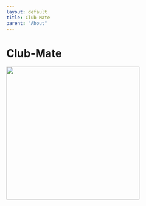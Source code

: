 ```yaml
---
layout: default
title: Club-Mate
parent: "About"
---
```


# Club-Mate

<img src="https://clubmate-uk.com/sites/default/files/field/image/club-mate-330.jpg" style="width: 350px;"/>
<script src="https://ajax.googleapis.com/ajax/libs/jquery/2.1.3/jquery.min.js"></script><script src="mate_stock.js"/>


[Club-Mate](http://www.clubmate.de/) is the refreshing hacker drink originating from Germany. It uses an extract from the Yerba-tea plant native to South America. [See why](http://motherboard.vice.com/blog/how-a-german-soda-became-hackers-fuel-of-choice) it's the popular drink of choice among hacker sub-communities.

## How to get

Farset Labs imports Club-Mate for its members, and it is sold by the bottle at the tuckshop on-site! We usually have the following in stock:

- Club-Mate Regular (330ml/500ml)
- Club-Mate Cola (330ml)
- Club-Mate Winter Edition (500ml)

We also sell by the crate for larger orders, and are happy to sell onto the public! If you would like to order, please email [conor@farsetlabs.org.uk](mailto:conor@farsetlabs.org.uk) with your request.

## Live Stock

<table>
  <thead>
    <tr>
      <th>Type</th>
      <th style="text-align: center">Crates in Stock</th>
    </tr>
  </thead>
  <tbody>
    <tr>
      <td>Regular 300ml</td>
      <td id="matesremaining" style="text-align: center">0</td>
    </tr>
    <tr>
      <td>Regular 500ml</td>
      <td id="matelremaining" style="text-align: center">0</td>
    </tr>
    <tr>
      <td>Cola 330ml</td>
      <td id="colaremaining" style="text-align: center">0</td>
    </tr>
    <tr>
      <td>Winter 300ml</td>
      <td id="winterremaining" style="text-align: center">0</td>
    </tr>
  </tbody>
</table>